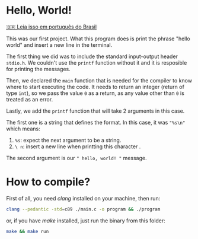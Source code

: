 # Hello, World!

[:brazil: Leia isso em português do Brasil](README.PT-BR.md)

This was our first project. What this program does is print the phrase "hello world" and insert a new line in the terminal.

The first thing we did was to include the standard input-output header `stdio.h`. We couldn't use the `printf` function without it and it is resposible for printing the messages.

Then, we declared the `main` function that is needed for the compiler to know where to start executing the code. It needs to return an integer (return of type `int`), so we pass the value `0` as a return, as any value other than `0` is treated as an error.

Lastly, we add the `printf` function that will take 2 arguments in this case.

The first one is a string that defines the format. In this case, it was `"%s\n"` which means:

1. `%s`: expect the next argument to be a string.
1. `\ n`: insert a new line when printting this character .

The second argument is our `" hello, world! "` message.

# How to compile?

First of all, you need _clang_ installed on your machine, then run:

```sh
clang --pedantic -std=c89 ./main.c -o program && ./program
```

or, if you have _make_ installed, just run the binary from this folder:

```sh
make && make run
```
